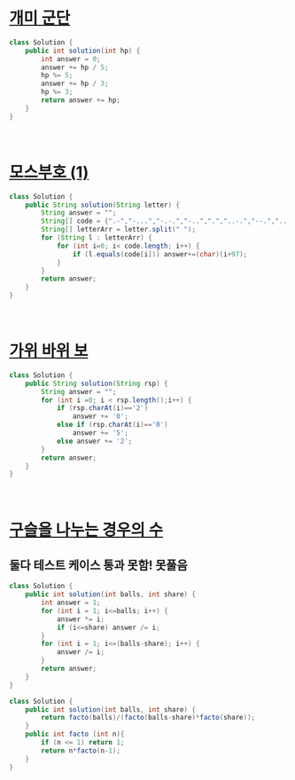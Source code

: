 # [개미 군단](https://school.programmers.co.kr/learn/courses/30/lessons/120837)

```java
class Solution {
    public int solution(int hp) {
        int answer = 0;
        answer += hp / 5;
        hp %= 5;
        answer += hp / 3;
        hp %= 3;
        return answer += hp;
    }
}
```

<br>

# [모스부호 (1)](https://school.programmers.co.kr/learn/courses/30/lessons/120838)

```java
class Solution {
    public String solution(String letter) {
        String answer = "";
        String[] code = {".-","-...","-.-.","-..",".","..-.","--.","....","..",".---","-.-",".-..","--","-.","---",".--.","--.-",".-.","...","-","..-","...-",".--","-..-","-.--","--.."};
        String[] letterArr = letter.split(" ");
        for (String l : letterArr) {
            for (int i=0; i< code.length; i++) {
                if (l.equals(code[i])) answer+=(char)(i+97);
            }
        }
        return answer;
    }
}
```

<br>

# [가위 바위 보](https://school.programmers.co.kr/learn/courses/30/lessons/120839)

```java
class Solution {
    public String solution(String rsp) {
        String answer = "";
        for (int i =0; i < rsp.length();i++) {
            if (rsp.charAt(i)=='2')
                answer += '0';
            else if (rsp.charAt(i)=='0')
                answer += '5';
            else answer += '2';
        }
        return answer;
    }
}
```
<br>

# [구슬을 나누는 경우의 수](https://school.programmers.co.kr/learn/courses/30/lessons/120840)


## 둘다 테스트 케이스 통과 못함! 못풀음

```java
class Solution {
    public int solution(int balls, int share) {
        int answer = 1;
        for (int i = 1; i<=balls; i++) {
            answer *= i;
            if (i<=share) answer /= i;
        }
        for (int i = 1; i<=(balls-share); i++) {
            answer /= i;
        } 
        return answer;
    }
}

class Solution {
    public int solution(int balls, int share) {
        return facto(balls)/(facto(balls-share)*facto(share));
    }
    public int facto (int n){
        if (n <= 1) return 1;
        return n*facto(n-1);
    }
}
```



